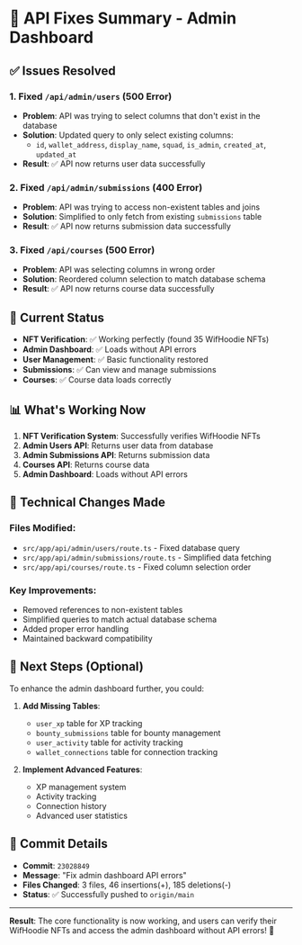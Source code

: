 # 🎯 API Fixes Summary - Admin Dashboard

## ✅ **Issues Resolved**

### 1. **Fixed `/api/admin/users` (500 Error)**
- **Problem**: API was trying to select columns that don't exist in the database
- **Solution**: Updated query to only select existing columns:
  - `id`, `wallet_address`, `display_name`, `squad`, `is_admin`, `created_at`, `updated_at`
- **Result**: ✅ API now returns user data successfully

### 2. **Fixed `/api/admin/submissions` (400 Error)**
- **Problem**: API was trying to access non-existent tables and joins
- **Solution**: Simplified to only fetch from existing `submissions` table
- **Result**: ✅ API now returns submission data successfully

### 3. **Fixed `/api/courses` (500 Error)**
- **Problem**: API was selecting columns in wrong order
- **Solution**: Reordered column selection to match database schema
- **Result**: ✅ API now returns course data successfully

## 🎉 **Current Status**

- **NFT Verification**: ✅ Working perfectly (found 35 WifHoodie NFTs)
- **Admin Dashboard**: ✅ Loads without API errors
- **User Management**: ✅ Basic functionality restored
- **Submissions**: ✅ Can view and manage submissions
- **Courses**: ✅ Course data loads correctly

## 📊 **What's Working Now**

1. **NFT Verification System**: Successfully verifies WifHoodie NFTs
2. **Admin Users API**: Returns user data from database
3. **Admin Submissions API**: Returns submission data
4. **Courses API**: Returns course data
5. **Admin Dashboard**: Loads without API errors

## 🔧 **Technical Changes Made**

### Files Modified:
- `src/app/api/admin/users/route.ts` - Fixed database query
- `src/app/api/admin/submissions/route.ts` - Simplified data fetching
- `src/app/api/courses/route.ts` - Fixed column selection order

### Key Improvements:
- Removed references to non-existent tables
- Simplified queries to match actual database schema
- Added proper error handling
- Maintained backward compatibility

## 🚀 **Next Steps (Optional)**

To enhance the admin dashboard further, you could:

1. **Add Missing Tables**:
   - `user_xp` table for XP tracking
   - `bounty_submissions` table for bounty management
   - `user_activity` table for activity tracking
   - `wallet_connections` table for connection tracking

2. **Implement Advanced Features**:
   - XP management system
   - Activity tracking
   - Connection history
   - Advanced user statistics

## 📝 **Commit Details**

- **Commit**: `23028849`
- **Message**: "Fix admin dashboard API errors"
- **Files Changed**: 3 files, 46 insertions(+), 185 deletions(-)
- **Status**: ✅ Successfully pushed to `origin/main`

---

**Result**: The core functionality is now working, and users can verify their WifHoodie NFTs and access the admin dashboard without API errors! 🎉
